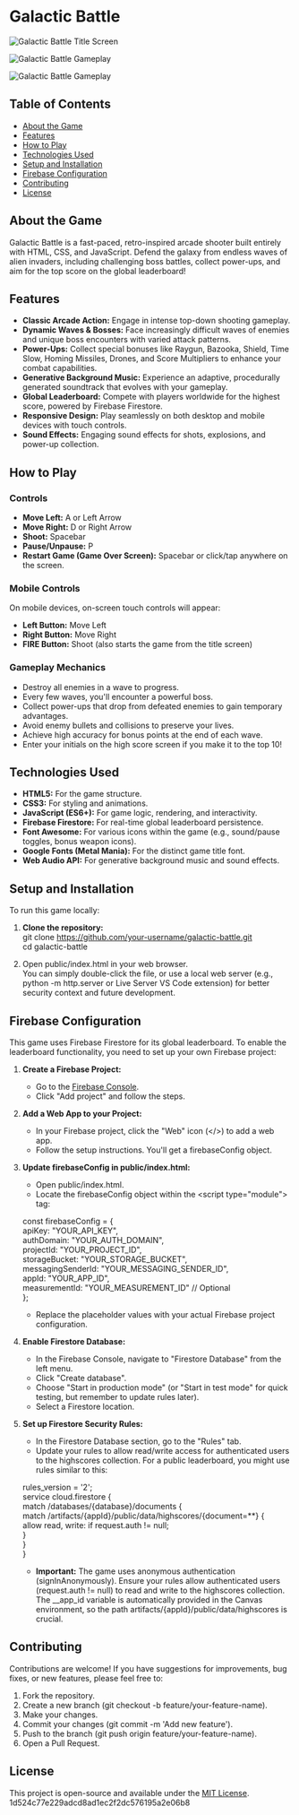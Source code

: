 # **Galactic Battle**

![Galactic Battle Title Screen](https://raw.githubusercontent.com/MicahHogan/galactic-battle/main/galactic-battle-title-screen.png "Galactic Battle Title Screen")

![Galactic Battle Gameplay](https://raw.githubusercontent.com/MicahHogan/galactic-battle/main/galactic-battle-01.png "Galactic Battle Game Play")

![Galactic Battle Gameplay](galactic-battle-02.png "Galactic Battle Game Play")

## **Table of Contents**

* [About the Game](#about-the-game)  
* [Features](#features)  
* [How to Play](#how-to-play)  
* [Technologies Used](#technologies-used)  
* [Setup and Installation](#setup-and-installation)  
* [Firebase Configuration](#firebase-configuration)  
* [Contributing](#contributing)  
* [License](#license)

## **About the Game**

Galactic Battle is a fast-paced, retro-inspired arcade shooter built entirely with HTML, CSS, and JavaScript. Defend the galaxy from endless waves of alien invaders, including challenging boss battles, collect power-ups, and aim for the top score on the global leaderboard\!

## **Features**

* **Classic Arcade Action:** Engage in intense top-down shooting gameplay.  
* **Dynamic Waves & Bosses:** Face increasingly difficult waves of enemies and unique boss encounters with varied attack patterns.  
* **Power-Ups:** Collect special bonuses like Raygun, Bazooka, Shield, Time Slow, Homing Missiles, Drones, and Score Multipliers to enhance your combat capabilities.  
* **Generative Background Music:** Experience an adaptive, procedurally generated soundtrack that evolves with your gameplay.  
* **Global Leaderboard:** Compete with players worldwide for the highest score, powered by Firebase Firestore.  
* **Responsive Design:** Play seamlessly on both desktop and mobile devices with touch controls.  
* **Sound Effects:** Engaging sound effects for shots, explosions, and power-up collection.

## **How to Play**

### **Controls**

* **Move Left:** A or Left Arrow  
* **Move Right:** D or Right Arrow  
* **Shoot:** Spacebar  
* **Pause/Unpause:** P  
* **Restart Game (Game Over Screen):** Spacebar or click/tap anywhere on the screen.

### **Mobile Controls**

On mobile devices, on-screen touch controls will appear:

* **Left Button:** Move Left  
* **Right Button:** Move Right  
* **FIRE Button:** Shoot (also starts the game from the title screen)

### **Gameplay Mechanics**

* Destroy all enemies in a wave to progress.  
* Every few waves, you'll encounter a powerful boss.  
* Collect power-ups that drop from defeated enemies to gain temporary advantages.  
* Avoid enemy bullets and collisions to preserve your lives.  
* Achieve high accuracy for bonus points at the end of each wave.  
* Enter your initials on the high score screen if you make it to the top 10\!

## **Technologies Used**

* **HTML5:** For the game structure.  
* **CSS3:** For styling and animations.  
* **JavaScript (ES6+):** For game logic, rendering, and interactivity.  
* **Firebase Firestore:** For real-time global leaderboard persistence.  
* **Font Awesome:** For various icons within the game (e.g., sound/pause toggles, bonus weapon icons).  
* **Google Fonts (Metal Mania):** For the distinct game title font.  
* **Web Audio API:** For generative background music and sound effects.

## **Setup and Installation**

To run this game locally:

1. **Clone the repository:**  
   git clone https://github.com/your-username/galactic-battle.git  
   cd galactic-battle

2. Open public/index.html in your web browser.  
   You can simply double-click the file, or use a local web server (e.g., python \-m http.server or Live Server VS Code extension) for better security context and future development.

## **Firebase Configuration**

This game uses Firebase Firestore for its global leaderboard. To enable the leaderboard functionality, you need to set up your own Firebase project:

1. **Create a Firebase Project:**  
   * Go to the [Firebase Console](https://console.firebase.google.com/).  
   * Click "Add project" and follow the steps.  
2. **Add a Web App to your Project:**  
   * In your Firebase project, click the "Web" icon (\</\>) to add a web app.  
   * Follow the setup instructions. You'll get a firebaseConfig object.  
3. **Update firebaseConfig in public/index.html:**  
   * Open public/index.html.  
   * Locate the firebaseConfig object within the \<script type="module"\> tag:

   const firebaseConfig \= {  
         apiKey: "YOUR\_API\_KEY",  
         authDomain: "YOUR\_AUTH\_DOMAIN",  
         projectId: "YOUR\_PROJECT\_ID",  
         storageBucket: "YOUR\_STORAGE\_BUCKET",  
         messagingSenderId: "YOUR\_MESSAGING\_SENDER\_ID",  
         appId: "YOUR\_APP\_ID",  
         measurementId: "YOUR\_MEASUREMENT\_ID" // Optional  
     };

   * Replace the placeholder values with your actual Firebase project configuration.  
4. **Enable Firestore Database:**  
   * In the Firebase Console, navigate to "Firestore Database" from the left menu.  
   * Click "Create database".  
   * Choose "Start in production mode" (or "Start in test mode" for quick testing, but remember to update rules later).  
   * Select a Firestore location.  
5. **Set up Firestore Security Rules:**  
   * In the Firestore Database section, go to the "Rules" tab.  
   * Update your rules to allow read/write access for authenticated users to the highscores collection. For a public leaderboard, you might use rules similar to this:

   rules\_version \= '2';  
     service cloud.firestore {  
       match /databases/{database}/documents {  
         match /artifacts/{appId}/public/data/highscores/{document=\*\*} {  
           allow read, write: if request.auth \!= null;  
         }  
       }  
     }

   * **Important:** The game uses anonymous authentication (signInAnonymously). Ensure your rules allow authenticated users (request.auth \!= null) to read and write to the highscores collection. The \_\_app\_id variable is automatically provided in the Canvas environment, so the path artifacts/{appId}/public/data/highscores is crucial.

## **Contributing**

Contributions are welcome\! If you have suggestions for improvements, bug fixes, or new features, please feel free to:

1. Fork the repository.  
2. Create a new branch (git checkout \-b feature/your-feature-name).  
3. Make your changes.  
4. Commit your changes (git commit \-m 'Add new feature').  
5. Push to the branch (git push origin feature/your-feature-name).  
6. Open a Pull Request.

## **License**


This project is open-source and available under the [MIT License](https://www.google.com/search?q=LICENSE).
1d524c77e229adcd8ad1ec2f2dc576195a2e06b8
